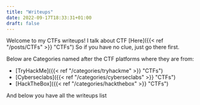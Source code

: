 ```yaml
---
title: "Writeups"
date: 2022-09-17T18:33:31+01:00
draft: false
---
```


Welcome to my CTFs writeups! I talk about CTF [Here]({{< ref "/posts/CTFs" >}} "CTFs") So if you have no clue, just go there first.

Below are Categories named after the CTF platforms where they are from:

- [TryHackMe]({{< ref "/categories/tryhackme" >}} "CTFs")
- [Cyberseclabs]({{< ref "/categories/cyberseclabs" >}} "CTFs")
- [HackTheBox]({{< ref "/categories/hackthebox" >}} "CTFs")

And below you have all the writeups list
